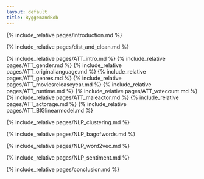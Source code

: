 ```yaml
---
layout: default
title: ByggemandBob
---
```



{% include_relative pages/introduction.md %}


{% include_relative pages/dist_and_clean.md %}

{% include_relative pages/ATT_intro.md %}
{% include_relative pages/ATT_gender.md %}
{% include_relative pages/ATT_originallanguage.md %}
{% include_relative pages/ATT_genres.md %}
{% include_relative pages/ATT_moviesreleaseyear.md %}
{% include_relative pages/ATT_runtime.md %}
{% include_relative pages/ATT_votecount.md %}
{% include_relative pages/ATT_maleactor.md %}
{% include_relative pages/ATT_actorage.md %}
{% include_relative pages/ATT_BIGlinearmodel.md %}

{% include_relative pages/NLP_clustering.md %}


{% include_relative pages/NLP_bagofwords.md %}


{% include_relative pages/NLP_word2vec.md %}


{% include_relative pages/NLP_sentiment.md %}


{% include_relative pages/conclusion.md %}
